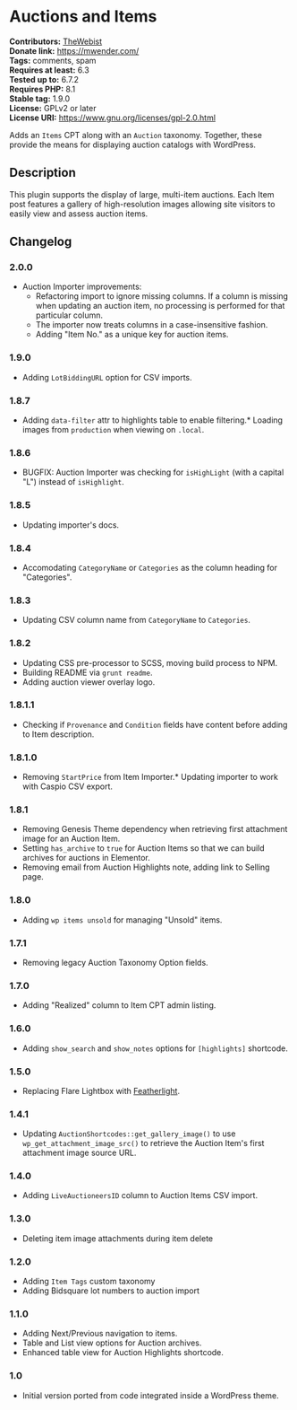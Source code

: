 # Auctions and Items #
**Contributors:** [TheWebist](https://profiles.wordpress.org/TheWebist)  
**Donate link:** https://mwender.com/  
**Tags:** comments, spam  
**Requires at least:** 6.3  
**Tested up to:** 6.7.2  
**Requires PHP:** 8.1  
**Stable tag:** 1.9.0  
**License:** GPLv2 or later  
**License URI:** https://www.gnu.org/licenses/gpl-2.0.html  

Adds an `Items` CPT along with an `Auction` taxonomy. Together, these provide the means for displaying auction catalogs with WordPress.

## Description ##

This plugin supports the display of large, multi-item auctions. Each Item post features a gallery of high-resolution images allowing site visitors to easily view and assess auction items.

## Changelog ##

### 2.0.0 ###
* Auction Importer improvements:
	* Refactoring import to ignore missing columns. If a column is missing when updating an auction item, no processing is performed for that particular column.
	* The importer now treats columns in a case-insensitive fashion.
	* Adding "Item No." as a unique key for auction items.

### 1.9.0 ###
* Adding `LotBiddingURL` option for CSV imports.

### 1.8.7 ###
* Adding `data-filter` attr to highlights table to enable filtering.* Loading images from `production` when viewing on `.local`.

### 1.8.6 ###
* BUGFIX: Auction Importer was checking for `isHighLight` (with a capital "L") instead of `isHighlight`.

### 1.8.5 ###
* Updating importer's docs.

### 1.8.4 ###
* Accomodating `CategoryName` or `Categories` as the column heading for "Categories".

### 1.8.3 ###
* Updating CSV column name from `CategoryName` to `Categories`.

### 1.8.2 ###
* Updating CSS pre-processor to SCSS, moving build process to NPM.
* Building README via `grunt readme`.
* Adding auction viewer overlay logo.

### 1.8.1.1 ###
* Checking if `Provenance` and `Condition` fields have content before adding to Item description.

### 1.8.1.0 ###
* Removing `StartPrice` from Item Importer.* Updating importer to work with Caspio CSV export.

### 1.8.1 ###
* Removing Genesis Theme dependency when retrieving first attachment image for an Auction Item.
* Setting `has_archive` to `true` for Auction Items so that we can build archives for auctions in Elementor.
* Removing email from Auction Highlights note, adding link to Selling page.

### 1.8.0 ###
* Adding `wp items unsold` for managing "Unsold" items.

### 1.7.1 ###
* Removing legacy Auction Taxonomy Option fields.

### 1.7.0 ###
* Adding "Realized" column to Item CPT admin listing.

### 1.6.0 ###
* Adding `show_search` and `show_notes` options for `[highlights]` shortcode.

### 1.5.0 ###
* Replacing Flare Lightbox with [Featherlight](https://github.com/noelboss/featherlight).

### 1.4.1 ###
* Updating `AuctionShortcodes::get_gallery_image()` to use `wp_get_attachment_image_src()` to retrieve the Auction Item's first attachment image source URL.

### 1.4.0 ###
* Adding `LiveAuctioneersID` column to Auction Items CSV import.

### 1.3.0 ###
* Deleting item image attachments during item delete

### 1.2.0 ###
* Adding `Item Tags` custom taxonomy
* Adding Bidsquare lot numbers to auction import

### 1.1.0 ###
* Adding Next/Previous navigation to items.
* Table and List view options for Auction archives.
* Enhanced table view for Auction Highlights shortcode.

### 1.0 ###
* Initial version ported from code integrated inside a WordPress theme.